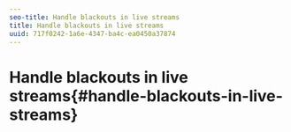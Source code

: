 ```yaml
---
seo-title: Handle blackouts in live streams
title: Handle blackouts in live streams
uuid: 717f0242-1a6e-4347-ba4c-ea0450a37874
---
```


# Handle blackouts in live streams{#handle-blackouts-in-live-streams}